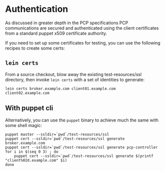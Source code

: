 # Authentication

As discussed in greater depth in the PCP specifications PCP
communications are secured and authenticated using the client
certificates from a standard puppet x509 certificate authority.

If you need to set up some certificates for testing, you can use the
following recipes to create some certs:

## `lein certs`

From a source checkout, blow away the existing test-resources/ssl
directory, then invoke `lein certs` with a set of identities to
generate:

    lein certs broker.example.com client01.example.com client02.example.com


## With puppet cli

Alternatively, you can use the `puppet` binary to achieve much the
same with some shell magic:

    puppet master --ssldir=`pwd`/test-resources/ssl
    puppet cert --ssldir=`pwd`/test-resources/ssl generate broker.example.com
    puppet cert --ssldir=`pwd`/test-resources/ssl generate pcp-controller
    for i in $(seq 0 3) ; do
        puppet cert --ssldir=`pwd`/test-resources/ssl generate $(printf "client%02d.example.com" $i)
    done
